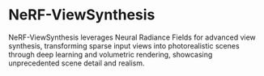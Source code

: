 # NeRF-ViewSynthesis
NeRF-ViewSynthesis leverages Neural Radiance Fields for advanced view synthesis, transforming sparse input views into photorealistic scenes through deep learning and volumetric rendering, showcasing unprecedented scene detail and realism.
